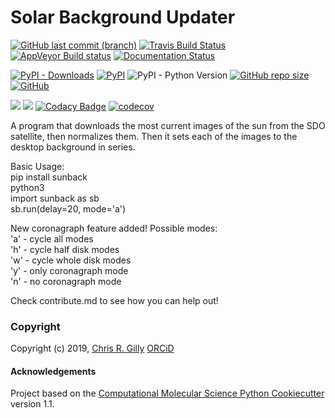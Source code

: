 Solar Background Updater
==============================
[//]: # (Badges)
<a href="https://github.com/GillySpace27/sunback/tree/master" target="_blank">![GitHub last commit (branch)](https://img.shields.io/github/last-commit/GillySpace27/sunback/master)</a>
<a href="https://travis-ci.com/GillySpace27/sunback" target="_blank">![Travis Build Status](https://travis-ci.com/GillySpace27/sunback.svg?branch=master)</a>
<a href="https://ci.appveyor.com/project/GillySpace27/sunback/" target="_blank">![AppVeyor Build status](https://ci.appveyor.com/api/projects/status/ji7e0pm5xxckf6rq/branch/master?svg=true)</a>
<a href="https://sunback.readthedocs.io/en/latest/?badge=latest" target="_blank">![Documentation Status](https://readthedocs.org/projects/sunback/badge/?version=latest)</a>

<a href="https://pypi.org/project/sunback/" target="_blank"><img alt="PyPI - Downloads" src="https://img.shields.io/pypi/dm/sunback"></a>
<a href="https://pypi.org/project/sunback/" target="_blank">![PyPI](https://img.shields.io/pypi/v/sunback)</a>
<img alt="PyPI - Python Version" src="https://img.shields.io/pypi/pyversions/sunback">
<a href="https://github.com/GillySpace27/sunback/" target="_blank">![GitHub repo size](https://img.shields.io/github/repo-size/GillySpace27/sunback)</a>
<a href="https://opensource.org/licenses/BSD-3-Clause" target="_blank">![GitHub](https://img.shields.io/github/license/GillySpace27/sunback)</a>

<a href="https://codeclimate.com/github/GillySpace27/sunback/maintainability"><img src="https://api.codeclimate.com/v1/badges/f7ae86dc9703d4a7eec6/maintainability" /></a>
<a href="https://codeclimate.com/github/GillySpace27/sunback/test_coverage"><img src="https://api.codeclimate.com/v1/badges/f7ae86dc9703d4a7eec6/test_coverage" /></a>
<a href="https://www.codacy.com/manual/GillySpace27/sunback" target="_blank">![Codacy Badge](https://api.codacy.com/project/badge/Grade/a47b3701e7544010a4708d923a71fedb)</a>
<a href="https://codecov.io/gh/GillySpace27/sunback/branch/master" target="_blank">![codecov](https://codecov.io/gh/GillySpace27/sunback/branch/master/graph/badge.svg)</a>



A program that downloads the most current images of the sun from the SDO satellite, then normalizes them. Then it sets each of the images to the desktop background in series. 


Basic Usage:  
pip install sunback  
python3  
import sunback as sb  
sb.run(delay=20, mode='a')  

New coronagraph feature added! 
Possible modes:  
'a' - cycle all modes  
'h' - cycle half disk modes  
'w' - cycle whole disk modes  
'y' - only coronagraph mode  
'n' - no coronagraph mode  

Check contribute.md to see how you can help out!

### Copyright

Copyright (c) 2019, [Chris R. Gilly](https://gilly.space) [ORCiD](https://orcid.org/0000-0003-0021-9056)


#### Acknowledgements
 
Project based on the 
[Computational Molecular Science Python Cookiecutter](https://github.com/molssi/cookiecutter-cms) version 1.1.
